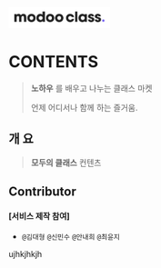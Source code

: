 

![](../assets/image/logo1024.png)

 

# CONTENTS



> **노하우** 를 배우고 나누는 클래스 마켓 
>
> 언제 어디서나 함께 하는 즐거움. 



## 개 요

>  **모두의 클래스** 컨텐츠



##  Contributor 

#### [서비스 제작 참여]

-  `@김대형` `@신민수` `@안내희` `@최윤지`

ujhkjhkjh
